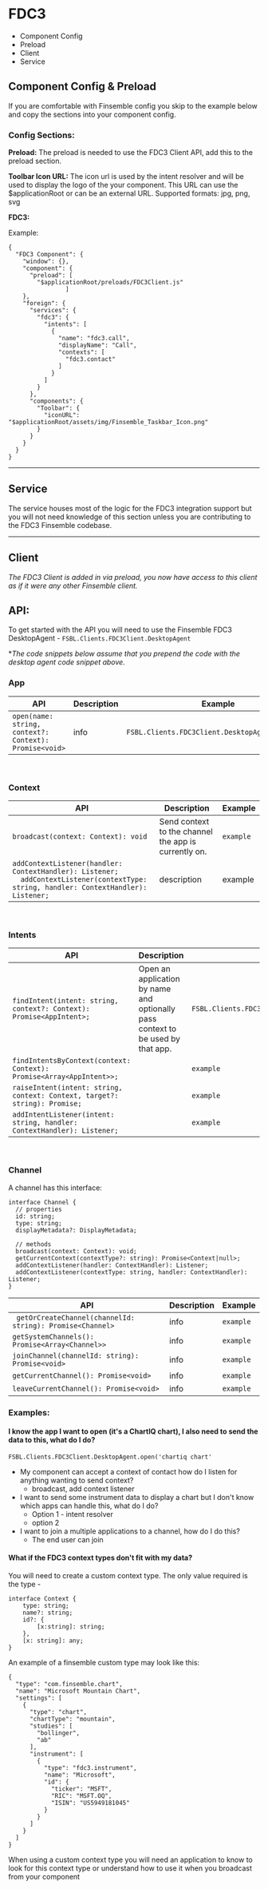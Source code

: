 # FDC3

- Component Config
- Preload
- Client
- Service

## Component Config & Preload

If you are comfortable with Finsemble config you skip to the example below and copy the sections into your component config.

### Config Sections:
**Preload:**
The preload is needed to use the FDC3 Client API, add this to the preload section.

**Toolbar Icon URL:**
The icon url is used by the intent resolver and will be used to display the logo of the your component. This URL can use the $applicationRoot or can be an external URL. Supported formats: jpg, png, svg

**FDC3:**


  Example:
```
{
  "FDC3 Component": {
    "window": {},
    "component": {
      "preload": [
        "$applicationRoot/preloads/FDC3Client.js"
				]
    },
    "foreign": {
      "services": {
        "fdc3": {
          "intents": [
            {
              "name": "fdc3.call",
              "displayName": "Call",
              "contexts": [
                "fdc3.contact"
              ]
            }
          ]
        }
      },
      "components": {
        "Toolbar": {
          "iconURL": "$applicationRoot/assets/img/Finsemble_Taskbar_Icon.png"
        }
      }
    }
  }
}
```

<hr/>

## Service
The service houses most of the logic for the FDC3 integration support but you will not need knowledge of this section unless you are contributing to the FDC3 Finsemble codebase.

<hr/>

## Client

_The FDC3 Client is added in via preload, you now have access to this client as if it were any other Finsemble client._

## API:

To get started with the API you will need to use the Finsemble FDC3 DesktopAgent -
`FSBL.Clients.FDC3Client.DesktopAgent`

**The code snippets below assume that you prepend the code with the desktop agent code snippet above.*

### App

<table>
<thead>
<tr>
  <th>API</th><th>Description</th><th>Example</th>
</tr>
</thead>
<tbody>
<tr>
  <td> <code>open(name: string, context?: Context): Promise&lt;void></code> </td>
  <td>info</td>
  <td><code>FSBL.Clients.FDC3Client.DesktopAgent.open('')</code></td>
</tr>
</tbody>
</table>

<br/>

### Context
<table>
<thead>
<tr>
  <th>API</th><th>Description</th><th>Example</th>
</tr>
</thead>
<tbody>
<tr>
  <td><code>broadcast(context: Context): void</code></td>
  <td>Send context to the channel the app is currently on.</td>
  <td><code>example</code></td>
</tr>

<tr>
  <td>
  <code>addContextListener(handler: ContextHandler): Listener;
  addContextListener(contextType: string, handler: ContextHandler): Listener;</code>
  </td>
  <td>description </td>
  <td>example </td>
</tr>
</tbody>
</table>

<br/>

### Intents
<table>
<thead>
<tr>
  <th>API</th><th>Description</th><th>Example</th>
</tr>
</thead>
<tbody>
<tr>
  <td><code>findIntent(intent: string, context?: Context): Promise&lt;AppIntent>;</code></td>
  <td>Open an application by name and optionally pass context to be used by that app.</td>
  <td><code>FSBL.Clients.FDC3Client.DesktopAgent.findIntent("fdc3.call")</code></td>
</tr>

<tr>
  <td><code>findIntentsByContext(context: Context): Promise&lt;Array&lt;AppIntent>>;</code></td>
  <td></td>
  <td><code>example</code></td>
</tr>

<tr>
  <td><code>raiseIntent(intent: string, context: Context, target?: string): Promise<IntentResolution>;</code></td>
  <td></td>
  <td><code>example</code></td>
</tr>

<tr>
  <td><code>addIntentListener(intent: string, handler: ContextHandler): Listener;</code></td>
  <td></td>
  <td><code>example</code></td>
</tr>
</tbody>
</table>

<br/>

### Channel

A channel has this interface:
```
interface Channel {
  // properties
  id: string;
  type: string;
  displayMetadata?: DisplayMetadata;

  // methods
  broadcast(context: Context): void;
  getCurrentContext(contextType?: string): Promise<Context|null>;
  addContextListener(handler: ContextHandler): Listener;
  addContextListener(contextType: string, handler: ContextHandler): Listener;
}
```

<table>
<thead>
<tr>
  <th>API</th><th>Description</th><th>Example</th>
</tr></thead>
<tbody>
<tr>
  <td> <code> getOrCreateChannel(channelId: string): Promise&lt;Channel></code> </td>
  <td>info</td>
  <td><code>example</code></td>
</tr>
<tr>
  <td> <code>getSystemChannels(): Promise&lt;Array&lt;Channel>></code> </td>
  <td>info</td>
  <td><code>example</code></td>
</tr>
<tr>
  <td> <code>joinChannel(channelId: string): Promise&lt;void></code> </td>
  <td>info</td>
  <td><code>example</code></td>
</tr>
<tr>
  <td> <code>getCurrentChannel(): Promise&lt;void></code> </td>
  <td>info</td>
  <td><code>example</code></td>
</tr>
<tr>
  <td> <code>leaveCurrentChannel(): Promise&lt;void></code> </td>
  <td>info</td>
  <td><code>example</code></td>
</tr>
</tbody>
</table>

### Examples:

#### I know the app I want to open (it's a ChartIQ chart), I also need to send the data to this, what do I do?
  `FSBL.Clients.FDC3Client.DesktopAgent.open('chartiq chart'`

- My component can accept a context of contact how do I listen for anything wanting to send context?
  - broadcast, add context listener
- I want to send some instrument data to display a chart but I don't know which apps can handle this, what do I do?
  - Option 1 - intent resolver
  - option 2
- I want to join a multiple applications to a channel, how do I do this?
  - The end user can join

#### What if the FDC3 context types don't fit with my data?
You will need to create a custom context type. The only value required is the type -
```
interface Context {
    type: string;
    name?: string;
    id?: {
        [x:string]: string;
    },
    [x: string]: any;
}
```
An example of a finsemble custom type may look like this:

```
{
  "type": "com.finsemble.chart",
  "name": "Microsoft Mountain Chart",
  "settings": [
    {
      "type": "chart",
      "chartType": "mountain",
      "studies": [
        "bollinger",
        "ab"
      ],
      "instrument": [
        {
          "type": "fdc3.instrument",
          "name": "Microsoft",
          "id": {
            "ticker": "MSFT",
            "RIC": "MSFT.OQ",
            "ISIN": "US5949181045"
          }
        }
      ]
    }
  ]
}
```
When using a custom context type you will need an application to know to look for this context type or understand how to use it when you broadcast from your component